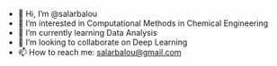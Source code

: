 - 👋 Hi, I’m @salarbalou
- 👀 I’m interested in Computational Methods in Chemical Engineering
- 🌱 I’m currently learning Data Analysis
- 💞️ I’m looking to collaborate on Deep Learning
- 📫 How to reach me: salarbalou@gmail.com

<!---
salarbalou/salarbalou is a ✨ special ✨ repository because its `README.md` (this file) appears on your GitHub profile.
You can click the Preview link to take a look at your changes.
--->
